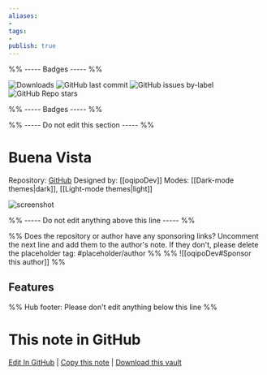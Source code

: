 ```yaml
---
aliases:
- 
tags: 
- 
publish: true
---
```


%% ----- Badges ----- %%

![Downloads](https://img.shields.io/badge/downloads-1859-573E7A?style=for-the-badge&logo=)
![GitHub last commit](https://img.shields.io/github/last-commit/oqipoDev/Buena-Vista-Theme?color=573E7A&label=last%20update&logo=github&style=for-the-badge)
![GitHub issues by-label](https://img.shields.io/github/issues/oqipoDev/Buena-Vista-Theme/help%20wanted?color=573E7A&logo=github&style=for-the-badge) 
![GitHub Repo stars](https://img.shields.io/github/stars/oqipoDev/Buena-Vista-Theme?color=573E7A&logo=github&style=for-the-badge)

%% ----- Badges ----- %%

%% ----- Do not edit this section ----- %%

# Buena Vista

Repository: [GitHub](https://github.com/oqipoDev/Buena-Vista-Theme)
Designed by: [[oqipoDev]]
Modes: [[Dark-mode themes|dark]], [[Light-mode themes|light]]



![screenshot](https://github.com/oqipoDev/Buena-Vista-Theme/raw/HEAD/img/thumb.png)

%% ----- Do not edit anything above this line ----- %% 

%% Does the repository or author have any sponsoring links? Uncomment the next line and add them to the author's note. If they don't, please delete the placeholder tag: #placeholder/author %%
%% ![[oqipoDev#Sponsor this author]] %%


## Features



%% Hub footer: Please don't edit anything below this line %%

# This note in GitHub

<span class="git-footer">[Edit In GitHub](https://github.dev/obsidian-community/obsidian-hub/blob/main/02%20-%20Community%20Expansions/02.05%20All%20Community%20Expansions/Themes/Buena%20Vista.md "git-hub-edit-note") | [Copy this note](https://raw.githubusercontent.com/obsidian-community/obsidian-hub/main/02%20-%20Community%20Expansions/02.05%20All%20Community%20Expansions/Themes/Buena%20Vista.md "git-hub-copy-note") | [Download this vault](https://github.com/obsidian-community/obsidian-hub/archive/refs/heads/main.zip "git-hub-download-vault") </span>
